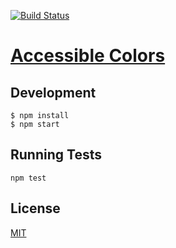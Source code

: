 [![Build Status][status-image]][status-url]

# <a href="http://accessible-colors.com" target="_blank">Accessible Colors</a>

## Development

```shell
$ npm install
$ npm start
```

## Running Tests

```shell
npm test
```

## License

[status-image]: https://img.shields.io/codeship/c8788a20-270e-0133-4d2a-723b2a0a3044/master.svg
[status-url]: https://codeship.com/projects/97245
[MIT](http://moroshko.mit-license.org)
